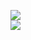 [![](https://img.shields.io/badge/Made%20With-Github%20Spray-lightgrey.svg?style=for-the-badge&logo=github)](https://github.com/Annihil/github-spray#11718)  
[![](https://i.imgur.com/2DrTn0Z.gif)](https://github.com/Annihil/github-spray)